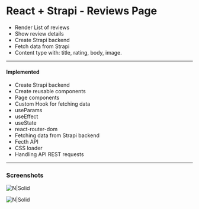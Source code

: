# React + Strapi - Reviews Page

- Render List of reviews
- Show review details
- Create Strapi backend
- Fetch data from Strapi
- Content type with: title, rating, body, image.

***
#### Implemented

- Create Strapi backend
- Create reusable components
- Page components
- Custom Hook for fetching data
- useParams
- useEffect
- useState
- react-router-dom
- Fetching data from Strapi backend
- Fecth API
- CSS loader
- Handling API REST requests
***
### Screenshots
![N|Solid](https://i.imgur.com/MLQPwjY.png)

![N|Solid](https://i.imgur.com/mmfSCIr.png)
